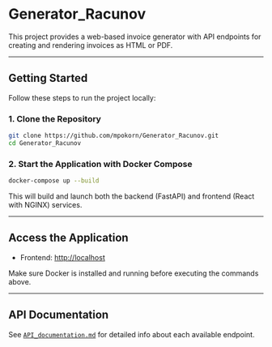 # Generator_Racunov

This project provides a web-based invoice generator with API endpoints for creating and rendering invoices as HTML or PDF.

---

## Getting Started

Follow these steps to run the project locally:

### 1. Clone the Repository

```bash
git clone https://github.com/mpokorn/Generator_Racunov.git
cd Generator_Racunov
```

### 2. Start the Application with Docker Compose

```bash
docker-compose up --build
```

This will build and launch both the backend (FastAPI) and frontend (React with NGINX) services.

---

## Access the Application

- Frontend: [http://localhost](http://localhost)

Make sure Docker is installed and running before executing the commands above.

---

## API Documentation

See [`API_documentation.md`](API_documentation/docs) for detailed info about each available endpoint.

